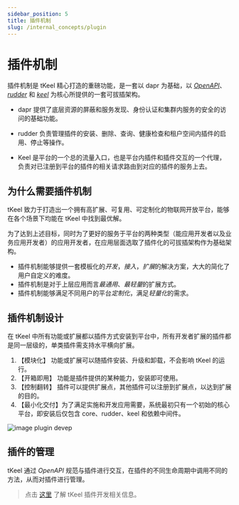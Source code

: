 ```yaml
---
sidebar_position: 5
title: 插件机制
slug: /internal_concepts/plugin
---
```


# 插件机制
插件机制是 tKeel 精心打造的重磅功能，是一套以 dapr 为基础，以 [*OpenAPI*](../../introduction/tkeel_plugin/openapi.md)、[*rudder*](./rudder.md) 和 [*keel*](./keel.md) 为核心所提供的一套可拔插架构。

* dapr 提供了底层资源的屏蔽和服务发现、身份认证和集群内服务的安全的访问的基础功能。

* rudder 负责管理插件的安装、删除、查询、健康检查和租户空间内插件的启用、停止等操作。

* Keel 是平台的一个总的流量入口，也是平台内插件和插件交互的一个代理，负责对已注册到平台的插件的相关请求路由到对应的插件的服务上去。

## 为什么需要插件机制
tKeel 致力于打造出一个拥有高扩展、可复用、可定制化的物联网开放平台，能够在各个场景下均能在 tKeel 中找到最优解。

为了达到上述目标，同时为了更好的服务于平台的两种类型（能应用开发者以及业务应用开发者）的应用开发者，在应用层面选取了插件化的可拔插架构作为基础架构。

* 插件机制能够提供一套模板化的*开发*，*接入*，*扩展*的解决方案，大大的简化了用户自定义的难度。
* 插件机制是对于上层应用而言*最通用*、*最轻量*的扩展方式。
* 插件机制能够满足不同用户的平台*定制化*，满足*轻量化*的需求。

## 插件机制设计
在 tKeel 中所有功能或扩展都以插件方式安装到平台中，所有开发者扩展的插件都是同一层级的，单类插件需支持水平横向扩展。

1. 【模块化】    功能或扩展可以随插件安装、升级和卸载，不会影响 tKeel 的运行。
2. 【开箱即用】  功能是插件提供的某种能力，安装即可使用。
3. 【控制翻转】  插件可以提供扩展点，其他插件可以注册到扩展点，以达到扩展的目的。
4. 【最小化交付】为了满足实施和开发应用需要，系统最初只有一个初始的核心平台，即安装后仅包含 core、rudder、keel 和依赖中间件。

![image plugin devep](/images/docs/plugin_devep.png)

## 插件的管理
tKeel 通过 *OpenAPI* 规范与插件进行交互，在插件的不同生命周期中调用不同的方法，从而对插件进行管理。


> 点击 [这里](../../introduction/tkeel_plugin/overview.md) 了解 tKeel 插件开发相关信息。